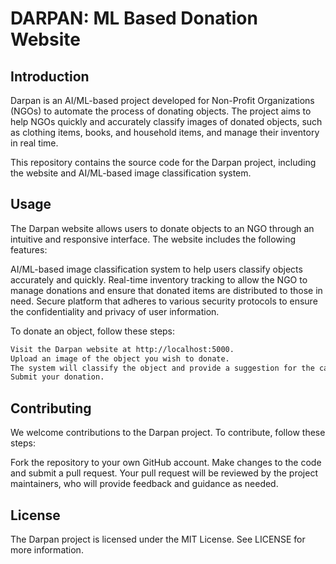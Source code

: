 # DARPAN: ML Based Donation Website



## Introduction

Darpan is an AI/ML-based project developed for Non-Profit Organizations (NGOs) to automate the process of donating objects. The project aims to help NGOs quickly and accurately classify images of donated objects, such as clothing items, books, and household items, and manage their inventory in real time.

This repository contains the source code for the Darpan project, including the website and AI/ML-based image classification system.

## Usage

The Darpan website allows users to donate objects to an NGO through an intuitive and responsive interface. The website includes the following features:

AI/ML-based image classification system to help users classify objects accurately and quickly.
Real-time inventory tracking to allow the NGO to manage donations and ensure that donated items are distributed to those in need.
Secure platform that adheres to various security protocols to ensure the confidentiality and privacy of user information.

To donate an object, follow these steps:
```bash
Visit the Darpan website at http://localhost:5000.
Upload an image of the object you wish to donate.
The system will classify the object and provide a suggestion for the category to which it belongs.
Submit your donation.

```

## Contributing

We welcome contributions to the Darpan project. To contribute, follow these steps:

Fork the repository to your own GitHub account.
Make changes to the code and submit a pull request.
Your pull request will be reviewed by the project maintainers, who will provide feedback and guidance as needed.

## License

The Darpan project is licensed under the MIT License. See LICENSE for more information.
